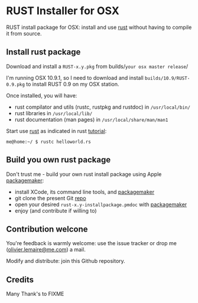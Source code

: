 
[tutorial]: http://static.rust-lang.org/doc/tutorial.html
[rust]: http://www.rust-lang.org/ 
[repo]: https://github.com/olemaire/rust-osx
[packagemaker]: https://discussions.apple.com/thread/4083583?tstart=199

# RUST Installer for OSX

RUST install package for OSX: install and use [rust] without having to compile it from source.

## Install rust package
Download and install a `RUST-x.y.pkg` from builds/`your osx master release`/ 

I'm running OSX 10.9.1, so I need to download and install `builds/10.9/RUST-0.9.pkg` to install RUST 0.9 on my OSX station.

Once installed, you will have:

* rust compilator and utils (rustc, rustpkg and rustdoc) in `/usr/local/bin/` 
* rust libraries in `/usr/local/lib/`
* rust documentation (man pages) in `/usr/local/share/man/man1`

Start use [rust] as indicated in rust [tutorial]: 

    me@home:~/ $ rustc helloworld.rs

## Build you own rust package
Don't trust me - build your own rust install package using Apple [packagemaker]:

* install XCode, its command line tools, and [packagemaker]
* git clone the present Git [repo]
* open your desired `rust-x.y-installpackage.pmdoc` with [packagemaker]
* enjoy (and contribute if willing to)

## Contribution welcone
You're feedback is warmly welcome: use the issue tracker or drop me (<olivier.lemaire@me.com>) a mail.

Modify and distribute: join this Github repository.

## Credits
Many Thank's to FIXME

